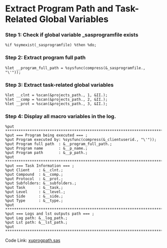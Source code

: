 # Extract Program Path and Task-Related Global Variables

### Step 1: Check if global variable _sasprogramfile exists
```sas
%if %symexist(_sasprogramfile) %then %do;
```

### Step 2: Extract program full path
```sas
%let __program_full_path = %sysfunc(compress(&_sasprogramfile., "\'"));
```

### Step 3: Extract task-related global variables
```sas
%let __clnt = %scan(&projects_path., 1, &II.);
%let __comp = %scan(&projects_path., 2, &II.);
%let __prot = %scan(&projects_path., 3, &II.);
```

### Step 4: Display all macro variables in the log.
```sas
%put ******************************************************************************************************;
%put === Program being executed === ;
%put Program executed by: %sysfunc(compress(&_clientuserid., "\'"));
%put Program full path  : &__program_full_path.;
%put Program name       : &__p_name.;
%put Program path       : &__p_path.;
%put ******************************************************************************************************;
%put === Task Information === ;
%put Client    : &__clnt.;
%put Compound  : &__comp.;
%put Protocol  : &__prot.;
%put Subfolders: &__subfolders.;
%put Task      : &__task.;
%put Level     : &__level.;
%put Side      : &__side.;
%put Type      : &__type.;
%put ******************************************************************************************************;
%put === Logs and lst outputs path === ;
%put Log path: &__log_path.;
%put Lst path: &__lst_path.;
%put ******************************************************************************************************;
```

Code Link: [xuprogpath.sas](https://github.com/atorus-research/atorus-sas-macros/blob/dev/sas/global/xuprogpath.sas)